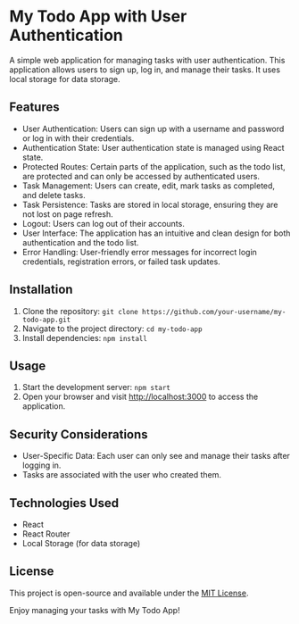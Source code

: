 # My Todo App with User Authentication

A simple web application for managing tasks with user authentication. This application allows users to sign up, log in, and manage their tasks. It uses local storage for data storage.

## Features

- User Authentication: Users can sign up with a username and password or log in with their credentials.
- Authentication State: User authentication state is managed using React state.
- Protected Routes: Certain parts of the application, such as the todo list, are protected and can only be accessed by authenticated users.
- Task Management: Users can create, edit, mark tasks as completed, and delete tasks.
- Task Persistence: Tasks are stored in local storage, ensuring they are not lost on page refresh.
- Logout: Users can log out of their accounts.
- User Interface: The application has an intuitive and clean design for both authentication and the todo list.
- Error Handling: User-friendly error messages for incorrect login credentials, registration errors, or failed task updates.

## Installation

1. Clone the repository: `git clone https://github.com/your-username/my-todo-app.git`
2. Navigate to the project directory: `cd my-todo-app`
3. Install dependencies: `npm install`

## Usage

1. Start the development server: `npm start`
2. Open your browser and visit [http://localhost:3000](http://localhost:3000) to access the application.

## Security Considerations

- User-Specific Data: Each user can only see and manage their tasks after logging in.
- Tasks are associated with the user who created them.

## Technologies Used

- React
- React Router
- Local Storage (for data storage)



## License

This project is open-source and available under the [MIT License](LICENSE).



Enjoy managing your tasks with My Todo App!
